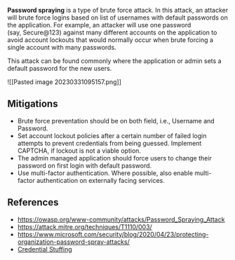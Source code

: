

**Password spraying** is a type of brute force attack. In this attack, an attacker will brute force logins based on list of usernames with default passwords on the application. For example, an attacker will use one password (say, Secure@123) against many different accounts on the application to avoid account lockouts that would normally occur when brute forcing a single account with many passwords.

This attack can be found commonly where the application or admin sets a default password for the new users.

![[Pasted image 20230331095157.png]]


## Mitigations

-   Brute force preventation should be on both field, i.e., Username and Password.
-   Set account lockout policies after a certain number of failed login attempts to prevent credentials from being guessed. Implement CAPTCHA, if lockout is not a viable option.
-   The admin managed application should force users to change their password on first login with default password.
-   Use multi-factor authentication. Where possible, also enable multi-factor authentication on externally facing services.

## References
- https://owasp.org/www-community/attacks/Password_Spraying_Attack
-   https://attack.mitre.org/techniques/T1110/003/
-   https://www.microsoft.com/security/blog/2020/04/23/protecting-organization-password-spray-attacks/
-   [Credential Stuffing](https://owasp.org/www-community/attacks/Credential_stuffing)